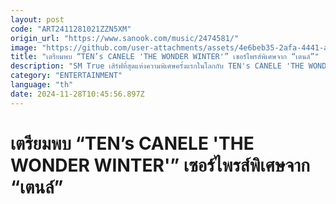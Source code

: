 ```yaml
---
layout: post
code: "ART2411281021ZZN5XM"
origin_url: "https://www.sanook.com/music/2474581/"
image: "https://github.com/user-attachments/assets/4e6beb35-2afa-4441-a0cd-0e569a217313"
title: "เตรียมพบ “TEN’s CANELE 'THE WONDER WINTER'” เซอร์ไพรส์พิเศษจาก “เตนล์”"
description: "SM True เสิร์ฟที่สุดแห่งความพิเศษครั้งแรกในโลกกับ TEN's CANELE 'THE WONDER WINTER' POP-UP SPACE by SM True ป๊อปอัปสเปซของ CANELE (กานูเล่) คาแรกเตอร์แมวที่ออกแบบโดยศิลปินผู้เป็นหนึ่งรอบด้าน TEN (เตนล์) วันที่ 4-15 ธันวาคมนี้ ณ สยามเซ็นเตอร์ ชั้น G"
category: "ENTERTAINMENT"
language: "th"
date: 2024-11-28T10:45:56.897Z
---
```


# เตรียมพบ “TEN’s CANELE 'THE WONDER WINTER'” เซอร์ไพรส์พิเศษจาก “เตนล์”